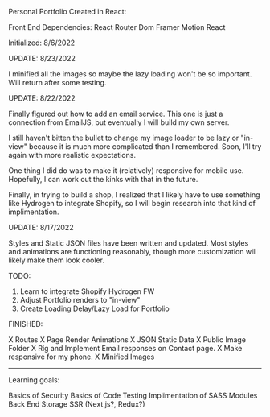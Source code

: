Personal Portfolio Created in React:

Front End Dependencies:
React Router Dom
Framer Motion
React

Initialized: 8/6/2022

UPDATE: 8/23/2022

I minified all the images so maybe the lazy loading won't be so important. Will return after some testing.


UPDATE: 8/22/2022

Finally figured out how to add an email service. This one is just a connection from EmailJS, but eventually I will build my own server.

I still haven't bitten the bullet to change my image loader to be lazy or "in-view" because it is much more complicated than I remembered. Soon, I'll try again with more realistic expectations.

One thing I did do was to make it (relatively) responsive for mobile use. Hopefully, I can work out the kinks with that in the future.

Finally, in trying to build a shop, I realized that I likely have to use something like Hydrogen to integrate Shopify, so I will begin research into that kind of implimentation.

UPDATE: 8/17/2022

Styles and Static JSON files have been written and updated. Most styles and animations are functioning reasonably, though more customization will likely make them look cooler.

TODO:

1. Learn to integrate Shopify Hydrogen FW
2. Adjust Portfolio renders to "in-view" 
3. Create Loading Delay/Lazy Load for Portfolio

FINISHED:

X Routes
X Page Render Animations
X JSON Static Data
X Public Image Folder
X Rig and Implement Email responses on Contact page.
X Make responsive for my phone.
X Minified Images

---

Learning goals:

Basics of Security
Basics of Code Testing
Implimentation of SASS Modules
Back End Storage
SSR (Next.js?, Redux?)

